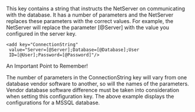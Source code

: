 <properties date="2016-05-11"
SortOrder="81"
/>

This key contains a string that instructs the NetServer on communicating with the database. It has a number of parameters and the NetServer replaces these parameters with the correct values. For example, the NetServer will replace the parameter \[@Server\] with the value you configured in the server key.

```
<add key="ConnectionString"        
 value="Server=[@Server];Database=[@Database];User
 ID=[@User];Password=[@Password]"/>
```

 

An Important Point to Remember!

The number of parameters in the ConnectionString key will vary from one database vendor software to another, so will the names of the parameters. Vendor database software difference must be taken into consideration when setting this configuration key. The above example displays the configurations for a MSSQL database.
